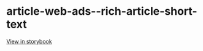 # article-web-ads--rich-article-short-text

[View in storybook](https://raw.githack.com/Independent-Digital-News-and-Media-Ltd/indy100-pwamp-sb/PR-967-sb/index.html?path=/story/article-web-ads--rich-article-short-text)